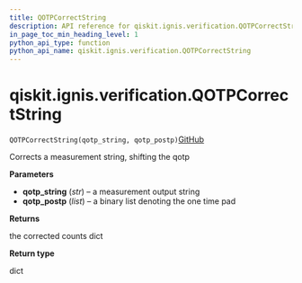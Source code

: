 ```yaml
---
title: QOTPCorrectString
description: API reference for qiskit.ignis.verification.QOTPCorrectString
in_page_toc_min_heading_level: 1
python_api_type: function
python_api_name: qiskit.ignis.verification.QOTPCorrectString
---
```


# qiskit.ignis.verification.QOTPCorrectString

<span id="qiskit.ignis.verification.QOTPCorrectString" />

`QOTPCorrectString(qotp_string, qotp_postp)`[GitHub](https://github.com/qiskit-community/qiskit-ignis/tree/stable/0.7/qiskit/ignis/verification/accreditation/qotp.py "view source code")

Corrects a measurement string, shifting the qotp

**Parameters**

*   **qotp\_string** (*str*) – a measurement output string
*   **qotp\_postp** (*list*) – a binary list denoting the one time pad

**Returns**

the corrected counts dict

**Return type**

dict

